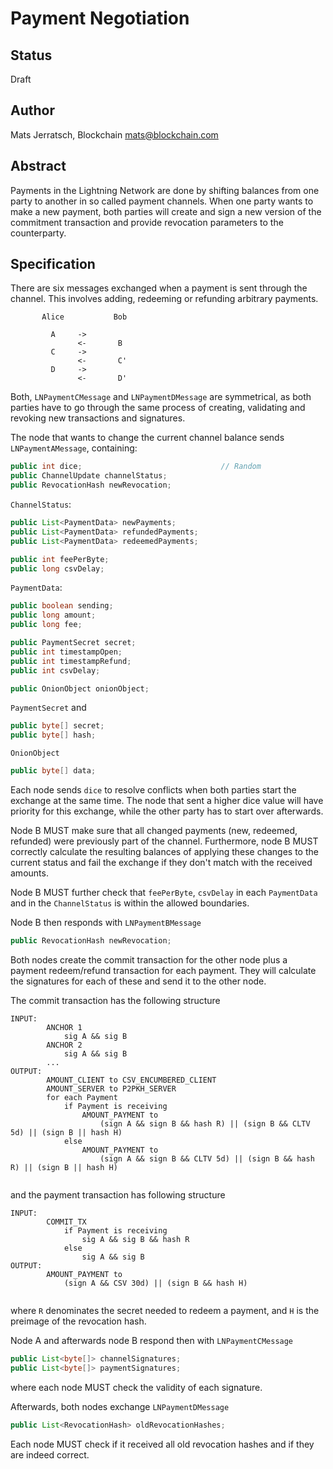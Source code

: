 # Payment Negotiation

## Status

Draft

## Author

Mats Jerratsch, Blockchain
mats@blockchain.com

## Abstract

Payments in the Lightning Network are done by shifting balances from one party to another in so called payment channels. When one party wants to make a new payment, both parties will create and sign a new version of the commitment transaction and provide revocation parameters to the counterparty.

## Specification

There are six messages exchanged when a payment is sent through the channel. This involves adding, redeeming or refunding arbitrary payments.

```
       Alice           Bob
 
         A     ->
               <-       B
         C     ->
               <-       C'
         D     ->
               <-       D'
```

Both, `LNPaymentCMessage` and `LNPaymentDMessage` are symmetrical, as both parties have to go through the same process of creating, validating and revoking new transactions and signatures.

The node that wants to change the current channel balance sends `LNPaymentAMessage`, containing:

```java
public int dice;                               // Random
public ChannelUpdate channelStatus;
public RevocationHash newRevocation;
```

`ChannelStatus`:

```java
public List<PaymentData> newPayments;
public List<PaymentData> refundedPayments;
public List<PaymentData> redeemedPayments;

public int feePerByte;
public long csvDelay;
```

`PaymentData`:

```java
public boolean sending;
public long amount;
public long fee;

public PaymentSecret secret;
public int timestampOpen;
public int timestampRefund;
public int csvDelay;

public OnionObject onionObject;
```

`PaymentSecret` and

```java
public byte[] secret;
public byte[] hash;
```

`OnionObject`

```java
public byte[] data;
```

Each node sends `dice` to resolve conflicts when both parties start the exchange at the same time. The node that sent a higher dice value will have priority for this exchange, while the other party has to start over afterwards.

Node B MUST make sure that all changed payments (new, redeemed, refunded) were previously part of the channel. Furthermore, node B MUST correctly calculate the resulting balances of applying these changes to the current status and fail the exchange if they don't match with the received amounts.

Node B MUST further check that `feePerByte`, `csvDelay` in each `PaymentData` and in the `ChannelStatus` is within the allowed boundaries.

Node B then responds with `LNPaymentBMessage` 

```java
public RevocationHash newRevocation;
```

Both nodes create the commit transaction for the other node plus a payment redeem/refund transaction for each payment. They will calculate the signatures for each of these and send it to the other node.

The commit transaction has the following structure

```
INPUT:
        ANCHOR 1
            sig A && sig B
        ANCHOR 2
            sig A && sig B
        ...
OUTPUT:
        AMOUNT_CLIENT to CSV_ENCUMBERED_CLIENT
        AMOUNT_SERVER to P2PKH_SERVER
        for each Payment
            if Payment is receiving
                AMOUNT_PAYMENT to 
                    (sign A && sign B && hash R) || (sign B && CLTV 5d) || (sign B || hash H)
            else
                AMOUNT_PAYMENT to 
                    (sign A && sign B && CLTV 5d) || (sign B && hash R) || (sign B || hash H)
                            
```

and the payment transaction has following structure

```
INPUT:
        COMMIT_TX
            if Payment is receiving
                sig A && sig B && hash R
            else
                sig A && sig B
OUTPUT:
        AMOUNT_PAYMENT to 
            (sign A && CSV 30d) || (sign B && hash H)
        
```

where `R` denominates the secret needed to redeem a payment, and `H` is the preimage of the revocation hash.

Node A and afterwards node B respond then with `LNPaymentCMessage`

```java
public List<byte[]> channelSignatures;
public List<byte[]> paymentSignatures;
```

where each node MUST check the validity of each signature.

Afterwards, both nodes exchange `LNPaymentDMessage`

```java
public List<RevocationHash> oldRevocationHashes;
```

Each node MUST check if it received all old revocation hashes and if they are indeed correct. 
